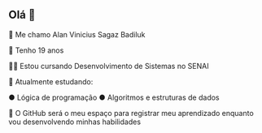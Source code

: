 ## Olá 👊

👾 Me chamo Alan Vinicius Sagaz Badiluk

🤳 Tenho 19 anos

👨‍🎓 Estou cursando Desenvolvimento de Sistemas no SENAI

🔧 Atualmente estudando:

● Lógica de programação
● Algoritmos e estruturas de dados

🚀 O GitHub será o meu espaço para registrar meu aprendizado enquanto vou desenvolvendo minhas habilidades
